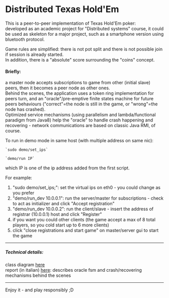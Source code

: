 # Distributed Texas Hold'Em

This is a peer-to-peer implementation of Texas Hold'Em poker:  
developed as an academic project for "Distributed systems" course, it could be used as skeleton for a major project, such as a smartphone version using bluetooth protocol.  

Game rules are simplified: there is not pot split and there is not possible join if session is already started.   
In addition, there is a "absolute" score surrounding the "coins" concept.  

#### Briefly:
a master node accepts subscriptions to game from other (initial slave) peers, then it becomes a peer node as other ones.   
Behind the scenes, the application uses a token ring implementation for peers turn, and an "oracle"/pre-emptive finite states machine for future peers behaviours ("correct"=the node is still in the game, or "wrong"=the node has crashed).  
Optimized service mechanisms (using parallelism and lambda/functional paradigm from Java8) help the "oracle" to handle crash happening and recovering - network communications are based on classic Java RMI, of course.

To run in demo mode in same host (with multiple address on same nic):

	`sudo demo/set_ips`
	
	`demo/run IP`
	
which IP is one of the ip address added from the first script.

For example:

1. "sudo demo/set_ips;": set the virtual ips on eth0 - you could change as you prefer
2. "demo/run_dev 10.0.0.1": run the server/master for subscriptions - check to act as initializer and click "Accept registration"
3. "demo/run_dev 10.0.0.2": run the client/slave - insert the address of registrar (10.0.0.1) host and click "Register"
4. if you want you could other clients (the game accept a max of 8 total players, so you cold start up to 6 more clients)
5. click "close registrations and start game" on master/server gui to start the game

---  
##### Technical details:
class diagram [here](https://drive.google.com/file/d/0B5CxUDoGDKvkaEZXd2lJN3pxU1k/view?pref=2&pli=1)  
report (in italian) [here](https://drive.google.com/folderview?id=0B0kkcZ_2d4pGbzVvUUZ2OUZRMnM&usp=sharing): describes oracle fsm and crash/recovering mechanisms behind the scenes  

----
Enjoy it - and play responsibly ;D
